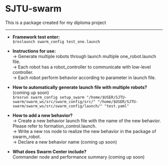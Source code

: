 # SJTU-swarm
This is a package created for my diploma project<br>


---------------------------------
* **Framework test enter:**<br>
`$roslaunch swarm_config test_one.launch`

* **Instructions for use:**<br>
-> Generate multiple robots through launch multiple one_robot.launch file.<br>
-> Each robot has a robot_controller to communicate with low-level controller.<br>
-> Each robot perform behavior according to parameter in launch file.

* **How to automatically generate launch file with multiple robots?**<br>
(coming up soon)<br>
`$rosrun swarm_config setup_swarm "/home/$USER/SJTU-swarm/swarm_ws/src/swarm_config/src/" "/home/$USER/SJTU-swarm/swarm_ws/src/swarm_config/launch/" "test.yaml"`

* **How to add a new behavior?**<br>
-> Create a new behavior launch file with the name of the new behavior. Please refer to formation_control.launch.<br>
-> Write a new ros node to realize the new behavior in the package of swarm_robot.<br>
-> Declare a new behavior name (coming up soon)<br>

* **What does Swarm Center include?**<br>
Commander node and performance summary (coming up soon)<br>